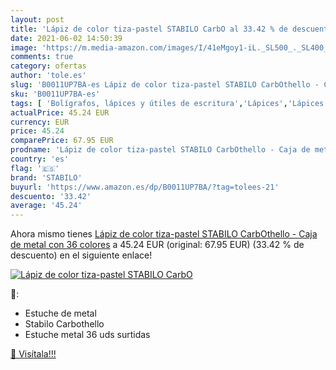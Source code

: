 ```yaml
---
layout: post
title: 'Lápiz de color tiza-pastel STABILO CarbO al 33.42 % de descuento'
date: 2021-06-02 14:50:39
image: 'https://m.media-amazon.com/images/I/41eMgoy1-iL._SL500_._SL400_.jpg'
comments: true
category: ofertas
author: 'tole.es'
slug: 'B0011UP7BA-es Lápiz de color tiza-pastel STABILO CarbOthello - Caja de...'
sku: 'B0011UP7BA-es'
tags: [ 'Bolígrafos, lápices y útiles de escritura','Lápices','Lápices de colores para adultos','Oficina y papelería','lápiz','stabilo', ]
actualPrice: 45.24 EUR
currency: EUR
price: 45.24
comparePrice: 67.95 EUR
prodname: 'Lápiz de color tiza-pastel STABILO CarbOthello - Caja de metal con 36 colores'
country: 'es'
flag: '🇪🇸'
brand: 'STABILO'
buyurl: 'https://www.amazon.es/dp/B0011UP7BA/?tag=tolees-21'
descuento: '33.42'
average: '45.24'
---
```


Ahora mismo tienes [Lápiz de color tiza-pastel STABILO CarbOthello - Caja de metal con 36 colores](https://www.amazon.es/dp/B0011UP7BA/?tag=tolees-21) a 45.24 EUR (original: 67.95 EUR) (33.42 %  de descuento) en el siguiente enlace!

[![Lápiz de color tiza-pastel STABILO CarbO](https://m.media-amazon.com/images/I/41eMgoy1-iL._SL500_._SL400_.jpg)](https://www.amazon.es/dp/B0011UP7BA/?tag=tolees-21)

🔎:

- Estuche de metal
- Stabilo Carbothello
- Estuche metal 36 uds surtidas

[🛒 Visítala!!!](https://www.amazon.es/dp/B0011UP7BA/?tag=tolees-21)
